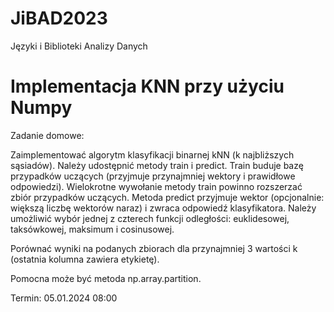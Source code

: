 # JiBAD2023
Języki i Biblioteki Analizy Danych

# Implementacja KNN przy użyciu Numpy
Zadanie domowe:

Zaimplementować algorytm klasyfikacji binarnej kNN (k najbliższych sąsiadów).
Należy udostępnić metody train i predict.
Train buduje bazę przypadków uczących (przyjmuje przynajmniej wektory i prawidłowe odpowiedzi). Wielokrotne wywołanie metody train powinno rozszerzać zbiór przypadków uczących.
Metoda predict przyjmuje wektor (opcjonalnie: większą liczbę wektorów naraz) i zwraca odpowiedź klasyfikatora.
Należy umożliwić wybór jednej z czterech funkcji odległości: euklidesowej, taksówkowej, maksimum i cosinusowej.

Porównać wyniki na podanych zbiorach dla przynajmniej 3 wartości k (ostatnia kolumna zawiera etykietę).

Pomocna może być metoda np.array.partition.

Termin: 05.01.2024 08:00
